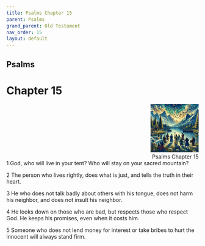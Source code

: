 ```yaml
---
title: Psalms Chapter 15
parent: Psalms
grand_parent: Old Testament
nav_order: 15
layout: default
---
```


## Psalms

# Chapter 15

<div style="clear: both; text-align: right;">
    <img src="/assets/Image/Psalms/500/15.jpg" alt="Psalms Chapter 15" class="chapter-image" style="max-width: 25%; height: auto;"/>
    <figcaption style="font-size: 14px;">Psalms Chapter 15</figcaption>
</div>
1 God, who will live in your tent? Who will stay on your sacred mountain?

2 The person who lives rightly, does what is just, and tells the truth in their heart.

3 He who does not talk badly about others with his tongue, does not harm his neighbor, and does not insult his neighbor.

4 He looks down on those who are bad, but respects those who respect God. He keeps his promises, even when it costs him.

5 Someone who does not lend money for interest or take bribes to hurt the innocent will always stand firm.


